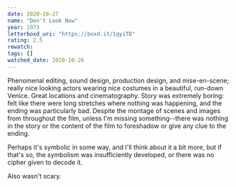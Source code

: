 ```yaml
---
date: 2020-10-27
name: "Don't Look Now"
year: 1973
letterboxd_uri: "https://boxd.it/1qyiTD"
rating: 2.5
rewatch: 
tags: []
watched_date: 2020-10-26
---
```


Phenomenal editing, sound design, production design, and mise-en-scene; really nice looking actors wearing nice costumes in a beautiful, run-down Venice. Great locations and cinematography. Story was extremely boring: felt like there were long stretches where nothing was happening, and the ending was particularly bad. Despite the montage of scenes and images from throughout the film, unless I'm missing something--there was nothing in the story or the content of the film to foreshadow or give any clue to the ending.

Perhaps it's symbolic in some way, and I'll think about it a bit more, but if that's so, the symbolism was insufficiently developed, or there was no cipher given to decode it.

Also wasn't scary.
